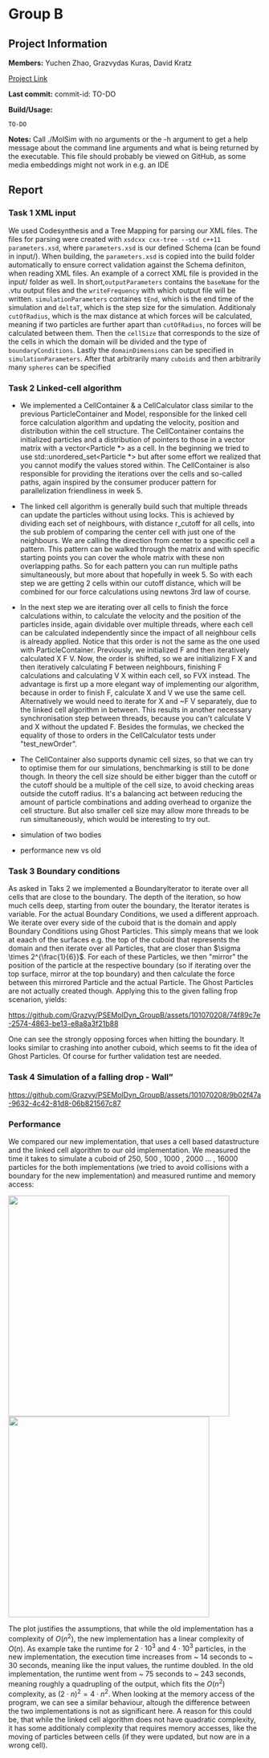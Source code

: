 # Group B
## Project Information

**Members:**
Yuchen Zhao,
Grazvydas Kuras,
David Kratz

[Project Link](https://github.com/Grazvy/PSEMolDyn_GroupB)

**Last commit:** commit-id: TO-DO

**Build/Usage:**
```
TO-DO
```

**Notes:**
Call ./MolSim with no arguments or the -h argument to get a help message about the
command line arguments and what is being returned by the executable. This file should probably be viewed on GitHub, as some media embeddings might not work in e.g. an IDE

## Report
### Task 1 XML input
We used Codesynthesis and a Tree Mapping for parsing our XML files. The files for parsing were created with `xsdcxx cxx-tree --std c++11 parameters.xsd`, where `parameters.xsd` is our defined Schema (can be found in input/). When building, the `parameters.xsd` is copied into the build folder automatically to ensure correct validation against the Schema definiton, when reading XML files. An example of a correct XML file is provided in the input/ folder as well. In short,`outputParameters` contains the `baseName` for the .vtu output files and the `writeFrequency` with which output file will be written. `simulationParameters` containes `tEnd`, which is the end time of the simulation and `deltaT`, which is the step size for the simulation. Additionaly `cutOfRadius`, which is the max distance at which forces will be calculated, meaning if two particles are further apart than `cutOfRadius`, no forces will be calculated between them. Then the `cellSize` that corresponds to the size of the cells in which the domain will be divided and the type of `boundaryConditions`. Lastly the `domainDimensions` can be specified in `simulationParameters`. After that arbitrarily many `cuboids` and then arbitrarily many `spheres` can be specified

### Task 2 Linked-cell algorithm

- We implemented a CellContainer & a CellCalculator class similar to the previous ParticleContainer and Model,
  responsible for the linked cell force calculation algorithm and updating the velocity, position and distribution
  within the cell structure. The CellContainer contains the initialized particles and a distribution of pointers
  to those in a vector matrix with a vector<Particle *> as a cell. In the beginning we tried to use std::unordered_set<Particle *>
  but after some effort we realized that you cannot modify the values stored within. The CellContainer is also responsible
  for providing the iterations over the cells and so-called paths, again inspired by the consumer producer pattern for
  parallelization friendliness in week 5. 

- The linked cell algorithm is generally build such that multiple threads can update the particles without using locks.
  This is achieved by dividing each set of neighbours, with distance r_cutoff for all cells, into the sub problem of 
  comparing the center cell with just one of the neighbours. We are calling the direction from center to a specific cell
  a pattern. This pattern can be walked through the matrix and with specific starting points you can cover the whole 
  matrix with these non overlapping paths. So for each pattern you can run multiple paths simultaneously, but more about
  that hopefully in week 5. So with each step we are getting 2 cells within our cutoff distance, which will be combined
  for our force calculations using newtons 3rd law of course.

- In the next step we are iterating over all cells to finish the force calculations within, to calculate the velocity and
  the position of the particles inside, again dividable over multiple threads, where each cell can be calculated independently
  since the impact of all neighbour cells is already applied. Notice that this order is not the same as the one used with
  ParticleContainer. Previously, we initialized F and then iteratively calculated X F V. Now, the order is shifted, so we
  are initializing F X and then iteratively calculating F between neighbours, finishing F calculations and calculating V X
  within each cell, so FVX instead. The advantage is first up a more elegant way of implementing our algorithm, because
  in order to finish F, calculate X and V we use the same cell. Alternatively we would need to iterate for X and ~F V
  separately, due to the linked cell algorithm in between. This results in another necessary synchronisation step between
  threads, because you can't calculate V and X without the updated F. Besides the formulas, we checked the equality of 
  those to orders in the CellCalculator tests under "test_newOrder".

- The CellContainer also supports dynamic cell sizes, so that we can try to optimise them for our simulations, benchmarking
  is still to be done though. In theory the cell size should be either bigger than the cutoff or the cutoff should be a
  multiple of the cell size, to avoid checking areas outside the cutoff radius. It's a balancing act between reducing
  the amount of particle combinations and adding overhead to organize the cell structure. But also smaller cell size may
  allow more threads to be run simultaneously, which would be interesting to try out.

- simulation of two bodies

- performance new vs old

### Task 3 Boundary conditions
As asked in Taks 2 we implemented a BoundaryIterator to iterate over all cells that are close to the boundary. The depth of the iteration, so how much cells deep, starting from outer the boundary, the Iterator iterates is variable. For the actual Boundary Conditions, we used a different approach. We iterate over every side of the cuboid that is the domain and apply Boundary Conditions using Ghost Particles. This simply means that we look at eaach of the surfaces e.g. the top of the cuboid that represents the domain and then iterate over all Particles, that are closer than $\sigma \times 2^{\frac{1}{6}}$. For each of these Particles, we then "mirror" the position of the particle at the respective boundary (so if iterating over the top surface, mirror at the top boundary) and then calculate the force between this mirrored Particle and the actual Particle. The Ghost Particles are not actually created though.  Applying this to the given falling frop scenarion, yields:


https://github.com/Grazvy/PSEMolDyn_GroupB/assets/101070208/74f89c7e-2574-4863-be13-e8a8a3f21b88

One can see the strongly opposing forces when hitting the boundary. It looks similar to crashing into another cuboid, which seems to fit the idea of Ghost Particles. Of course for further validation test are needed.

### Task 4 Simulation of a falling drop - Wall”



https://github.com/Grazvy/PSEMolDyn_GroupB/assets/101070208/9b02f47a-9632-4c42-81d8-06b821567c87




### Performance

We compared our new implementation, that uses a cell based datastructure and the linked cell algorithm to our old implementation. We measured the time it takes to simulate a cuboid of  250, 500 , 1000 , 2000 ... , 16000 particles for the both implementations (we tried to avoid collisions with a boundary for the new implementation) and measured runtime and memory access:

<img src="https://github.com/Grazvy/PSEMolDyn_GroupB/assets/101070208/c9d9b698-5807-4c52-8f97-0237db0f230e" width="440">

<img src="https://github.com/Grazvy/PSEMolDyn_GroupB/assets/101070208/96ddfc1d-656e-4801-bb64-af2276e961b8" width="400">



The plot justifies the assumptions, that while the old implementation has a complexity of $O(n^2)$, the new implementation has a linear complexity of $O(n)$. As example take the runtime for $2 \cdot 10^3$ and $4 \cdot 10^3$ particles, in the new implementation, the execution time increases from ~ 14 seconds to ~ 30 seconds, meaning like the input values, the runtime doubled. In the old implementation, the runtime went from ~ 75 seconds to ~ 243 seconds, meaning roughly a quadrupling of the output, which fits the $O(n^2)$ complexity, as $(2 \cdot n)^2 = 4 \cdot n^2$. When looking at the memory access of the program, we can see a similar behaviour, altough the difference between the two implementations is not as significant here. A reason for this could be, that while the linked cell algorithm does not have quadratic complexity, it has some additionaly complexity that requires memory accesses, like the moving of particles between cells (if they were updated, but now are in a wrong cell).













